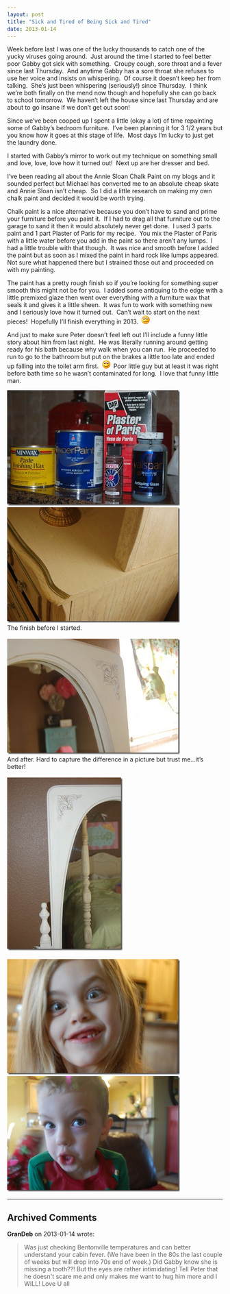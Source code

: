 ```yaml
---
layout: post
title: "Sick and Tired of Being Sick and Tired"
date: 2013-01-14
---
```


<p>Week before last I was one of the lucky thousands to catch one of the yucky viruses going around.&#160; Just around the time I started to feel better poor Gabby got sick with something.&#160; Croupy cough, sore throat and a fever since last Thursday.&#160; And anytime Gabby has a sore throat she refuses to use her voice and insists on whispering.&#160; Of course it doesn’t keep her from talking.&#160; She’s just been whispering (seriously!) since Thursday.&#160; I think we’re both finally on the mend now though and hopefully she can go back to school tomorrow.&#160; We haven’t left the house since last Thursday and are about to go insane if we don’t get out soon!&#160;&#160; </p>  <p>Since we’ve been cooped up I spent a little (okay a lot) of time repainting some of Gabby’s bedroom furniture.&#160; I’ve been planning it for 3 1/2 years but you know how it goes at this stage of life.&#160; Most days I’m lucky to just get the laundry done.&#160; </p>  <p>I started with Gabby’s mirror to work out my technique on something small and love, love, love how it turned out!&#160; Next up are her dresser and bed.&#160; </p>  <p>I’ve been reading all about the Annie Sloan Chalk Paint on my blogs and it sounded perfect but Michael has converted me to an absolute cheap skate and Annie Sloan isn’t cheap.&#160; So I did a little research on making my own chalk paint and decided it would be worth trying.&#160; </p>  <p>Chalk paint is a nice alternative because you don’t have to sand and prime your furniture before you paint it.&#160; If I had to drag all that furniture out to the garage to sand it then it would absolutely never get done.&#160; I used 3 parts paint and 1 part Plaster of Paris for my recipe.&#160; You mix the Plaster of Paris with a little water before you add in the paint so there aren’t any lumps.&#160; I had a little trouble with that though.&#160; It was nice and smooth before I added the paint but as soon as I mixed the paint in hard rock like lumps appeared.&#160; Not sure what happened there but I strained those out and proceeded on with my painting.&#160; </p>  <p>The paint has a pretty rough finish so if you’re looking for something super smooth this might not be for you.&#160; I added some antiquing to the edge with a little premixed glaze then went over everything with a furniture wax that seals it and gives it a little sheen.&#160; It was fun to work with something new and I seriously love how it turned out.&#160; Can’t wait to start on the next pieces!&#160; Hopefully I’ll finish everything in 2013.&#160; <img style="border-bottom-style: none; border-left-style: none; border-top-style: none; border-right-style: none" class="wlEmoticon wlEmoticon-smile" alt="Smile" src="/assets/images/wlEmoticon-smile.png" />&#160; </p>  <p>And just to make sure Peter doesn’t feel left out I’ll include a funny little story about him from last night.&#160; He was literally running around getting ready for his bath because why walk when you can run.&#160; He proceeded to run to go to the bathroom but put on the brakes a little too late and ended up falling into the toilet arm first.&#160; <img style="border-bottom-style: none; border-left-style: none; border-top-style: none; border-right-style: none" class="wlEmoticon wlEmoticon-smile" alt="Smile" src="/assets/images/wlEmoticon-smile.png" />&#160; Poor little guy but at least it was right before bath time so he wasn’t contaminated for long.&#160; I love that funny little man.</p>  <p><a href="/assets/images/DSC_4012.jpg" target="_blank"><img style="background-image: none; border-right-width: 0px; padding-left: 0px; padding-right: 0px; display: inline; border-top-width: 0px; border-bottom-width: 0px; border-left-width: 0px; padding-top: 0px" title="DSC_4012" border="0" alt="DSC_4012" src="/assets/images/DSC_4012_thumb.jpg" width="404" height="270" /></a><a href="/assets/images/DSC_3992.jpg" target="_blank"><img style="background-image: none; border-bottom: 0px; border-left: 0px; margin: 0px; padding-left: 0px; padding-right: 0px; display: inline; border-top: 0px; border-right: 0px; padding-top: 0px" title="DSC_3992" border="0" alt="DSC_3992" src="/assets/images/DSC_3992_thumb.jpg" width="404" height="270" /></a>    <br />The finish before I started.    <br />    <br /><a href="/assets/images/DSC_4024.jpg" target="_blank"><img style="background-image: none; border-right-width: 0px; padding-left: 0px; padding-right: 0px; display: inline; border-top-width: 0px; border-bottom-width: 0px; border-left-width: 0px; padding-top: 0px" title="DSC_4024" border="0" alt="DSC_4024" src="/assets/images/DSC_4024_thumb.jpg" width="404" height="270" /></a>    <br />And after. Hard to capture the difference in a picture but trust me…it’s better!    <br />    <br /><a href="/assets/images/DSC_4021.jpg" target="_blank"><img style="background-image: none; border-bottom: 0px; border-left: 0px; margin: 0px; padding-left: 0px; padding-right: 0px; display: inline; border-top: 0px; border-right: 0px; padding-top: 0px" title="DSC_4021" border="0" alt="DSC_4021" src="/assets/images/DSC_4021_thumb.jpg" width="270" height="404" /></a>&#160; <br />    <br /><a href="/assets/images/DSC_3982.jpg" target="_blank"><img style="background-image: none; border-bottom: 0px; border-left: 0px; margin: 0px; padding-left: 0px; padding-right: 0px; display: inline; border-top: 0px; border-right: 0px; padding-top: 0px" title="DSC_3982" border="0" alt="DSC_3982" src="/assets/images/DSC_3982_thumb.jpg" width="404" height="270" /></a><a href="/assets/images/DSC_3987.jpg" target="_blank"><img style="background-image: none; border-bottom: 0px; border-left: 0px; padding-left: 0px; padding-right: 0px; display: inline; border-top: 0px; border-right: 0px; padding-top: 0px" title="DSC_3987" border="0" alt="DSC_3987" src="/assets/images/DSC_3987_thumb.jpg" width="404" height="270" /></a></p>


---

## Archived Comments

**GranDeb** on 2013-01-14 wrote:

> Was just checking Bentonville temperatures and can better understand your cabin fever.  (We have been in the 80s the last couple of weeks but will drop into 70s end of week.)  Did Gabby know she is missing a tooth??! But the eyes are rather intimidating!  Tell Peter that he doesn't scare me and only makes me want to hug him more and I WILL!
Love U all
